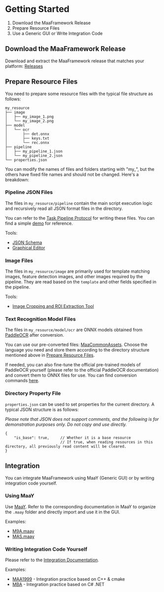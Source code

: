 # Getting Started

1. Download the MaaFramework Release
2. Prepare Resource Files
3. Use a Generic GUI or Write Integration Code

## Download the MaaFramework Release

Download and extract the MaaFramework release that matches your platform: [Releases](https://github.com/MaaAssistantArknights/MaaFramework/releases)

## Prepare Resource Files

You need to prepare some resource files with the typical file structure as follows:

```tree
my_resource
├── image
│   ├── my_image_1.png
│   └── my_image_2.png
├── model
│   └── ocr
│       ├── det.onnx
│       ├── keys.txt
│       └── rec.onnx
├── pipeline
│   ├── my_pipeline_1.json
│   └── my_pipeline_2.json
└── properties.json
```

You can modify the names of files and folders starting with "my_", but the others have fixed file names and should not be changed. Here's a breakdown:

### Pipeline JSON Files

The files in `my_resource/pipeline` contain the main script execution logic and recursively read all JSON format files in the directory.

You can refer to the [Task Pipeline Protocol](3-1.PipelineProtocol.md) for writing these files. You can find a simple [demo](https://github.com/MaaAssistantArknights/MaaFramework/blob/main/sample/resource/pipeline/sample.json) for reference.

Tools:

- [JSON Schema](https://github.com/MaaAssistantArknights/MaaFramework/blob/main/tools/pipeline.schema.json)
- [Graphical Editor](https://github.com/MaaAssistantArknights/MaaJsonViewer)

### Image Files

The files in `my_resource/image` are primarily used for template matching images, feature detection images, and other images required by the pipeline. They are read based on the `template` and other fields specified in the pipeline.

Tools:

- [Image Cropping and ROI Extraction Tool](https://github.com/MaaAssistantArknights/MaaFramework/tree/main/tools/ImageCropper)

### Text Recognition Model Files

The files in `my_resource/model/ocr` are ONNX models obtained from [PaddleOCR](https://github.com/PaddlePaddle/PaddleOCR) after conversion.

You can use our pre-converted files: [MaaCommonAssets](https://github.com/MaaAssistantArknights/MaaCommonAssets/tree/main/OCR). Choose the language you need and store them according to the directory structure mentioned above in [Prepare Resource Files](#prepare-resource-files).

If needed, you can also fine-tune the official pre-trained models of PaddleOCR yourself (please refer to the official PaddleOCR documentation) and convert them to ONNX files for use. You can find conversion commands [here](https://github.com/MaaAssistantArknights/MaaCommonAssets/tree/main/OCR#command).

### Directory Property File

`properties.json` can be used to set properties for the current directory. A typical JSON structure is as follows:

_Please note that JSON does not support comments, and the following is for demonstration purposes only. Do not copy and use directly._

```jsonc
{
    "is_base": true,     // Whether it is a base resource
                         // If true, when reading resources in this directory, all previously read content will be cleared.
}
```

## Integration

You can integrate MaaFramework using MaaY (Generic GUI) or by writing integration code yourself.

### Using MaaY

Use [MaaY](https://github.com/MaaAssistantArknights/MaaY). Refer to the corresponding documentation in MaaY to organize the `.maay` folder and directly import and use it in the GUI.

Examples:

- [M9A.maay](https://github.com/MaaAssistantArknights/MAA1999/tree/main/.maay)
- [MAS.maay](https://github.com/MaaAssistantArknights/MaaAssistantSkland/tree/main/.maay)

### Writing Integration Code Yourself

Please refer to the [Integration Documentation](2-1.Integration.md).

Examples:

- [MAA1999](https://github.com/MaaAssistantArknights/MAA1999) - Integration practice based on C++ & cmake
- [MBA](https://github.com/MaaAssistantArknights/MBA) - Integration practice based on C# .NET
